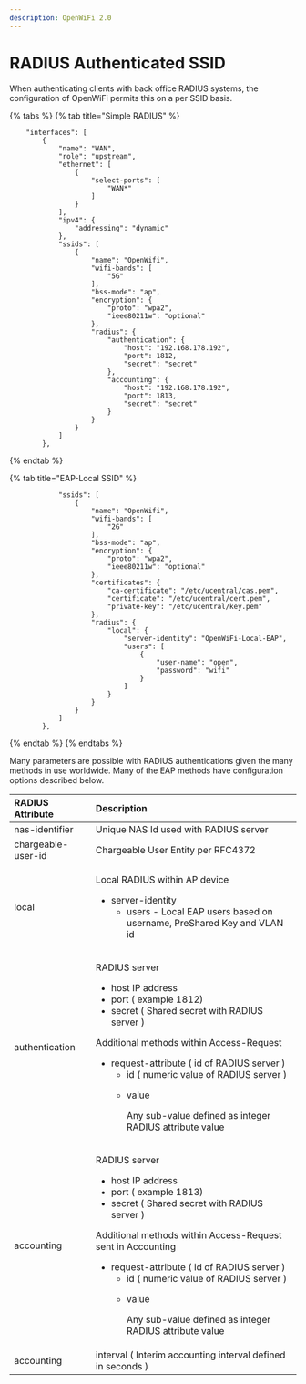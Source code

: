 ```yaml
---
description: OpenWiFi 2.0
---
```


# RADIUS Authenticated SSID

When authenticating clients with back office RADIUS systems, the configuration of OpenWiFi permits this on a per SSID basis.

{% tabs %}
{% tab title="Simple RADIUS" %}
```text
    "interfaces": [
        {
            "name": "WAN",
            "role": "upstream",
            "ethernet": [
                {
                    "select-ports": [
                        "WAN*"
                    ]
                }
            ],
            "ipv4": {
                "addressing": "dynamic"
            },
            "ssids": [
                {
                    "name": "OpenWifi",
                    "wifi-bands": [
                        "5G"
                    ],
                    "bss-mode": "ap",
                    "encryption": {
                        "proto": "wpa2",
                        "ieee80211w": "optional"
                    },
                    "radius": {
                        "authentication": {
                            "host": "192.168.178.192",
                            "port": 1812,
                            "secret": "secret"
                        },
                        "accounting": {
                            "host": "192.168.178.192",
                            "port": 1813,
                            "secret": "secret"
                        }
                    }
                }
            ]
        },
```
{% endtab %}

{% tab title="EAP-Local SSID" %}
```text
            "ssids": [
                {
                    "name": "OpenWifi",
                    "wifi-bands": [
                        "2G"
                    ],
                    "bss-mode": "ap",
                    "encryption": {
                        "proto": "wpa2",
                        "ieee80211w": "optional"
                    },
                    "certificates": {
                        "ca-certificate": "/etc/ucentral/cas.pem",
                        "certificate": "/etc/ucentral/cert.pem",
                        "private-key": "/etc/ucentral/key.pem"
                    },
                    "radius": {
                        "local": {
                            "server-identity": "OpenWiFi-Local-EAP",
                            "users": [
                                {
                                    "user-name": "open",
                                    "password": "wifi"
                                }
                            ]
                        }
                    }
                }
            ]
        },
```
{% endtab %}
{% endtabs %}

Many parameters are possible with RADIUS authentications given the many methods in use worldwide. Many of the EAP methods have configuration options described below.

<table>
  <thead>
    <tr>
      <th style="text-align:left">RADIUS Attribute</th>
      <th style="text-align:left">Description</th>
    </tr>
  </thead>
  <tbody>
    <tr>
      <td style="text-align:left">nas-identifier</td>
      <td style="text-align:left">Unique NAS Id used with RADIUS server</td>
    </tr>
    <tr>
      <td style="text-align:left">chargeable-user-id</td>
      <td style="text-align:left">Chargeable User Entity per RFC4372</td>
    </tr>
    <tr>
      <td style="text-align:left">local</td>
      <td style="text-align:left">
        <p>Local RADIUS within AP device</p>
        <ul>
          <li>server-identity
            <ul>
              <li>users - Local EAP users based on username, PreShared Key and VLAN id</li>
            </ul>
          </li>
        </ul>
      </td>
    </tr>
    <tr>
      <td style="text-align:left">authentication</td>
      <td style="text-align:left">
        <p>RADIUS server</p>
        <ul>
          <li>host IP address</li>
          <li>port ( example 1812)</li>
          <li>secret ( Shared secret with RADIUS server )</li>
        </ul>
        <p>Additional methods within Access-Request</p>
        <ul>
          <li>request-attribute ( id of RADIUS server )
            <ul>
              <li>id ( numeric value of RADIUS server )</li>
              <li>
                <p>value</p>
                <p>Any sub-value defined as integer RADIUS attribute value</p>
              </li>
            </ul>
          </li>
        </ul>
      </td>
    </tr>
    <tr>
      <td style="text-align:left">accounting</td>
      <td style="text-align:left">
        <p>RADIUS server</p>
        <ul>
          <li>host IP address</li>
          <li>port ( example 1813)</li>
          <li>secret ( Shared secret with RADIUS server )</li>
        </ul>
        <p>Additional methods within Access-Request sent in Accounting</p>
        <ul>
          <li>request-attribute ( id of RADIUS server )
            <ul>
              <li>id ( numeric value of RADIUS server )</li>
              <li>
                <p>value</p>
                <p>Any sub-value defined as integer RADIUS attribute value</p>
              </li>
            </ul>
          </li>
        </ul>
      </td>
    </tr>
    <tr>
      <td style="text-align:left">accounting</td>
      <td style="text-align:left">interval ( Interim accounting interval defined in seconds )</td>
    </tr>
  </tbody>
</table>

